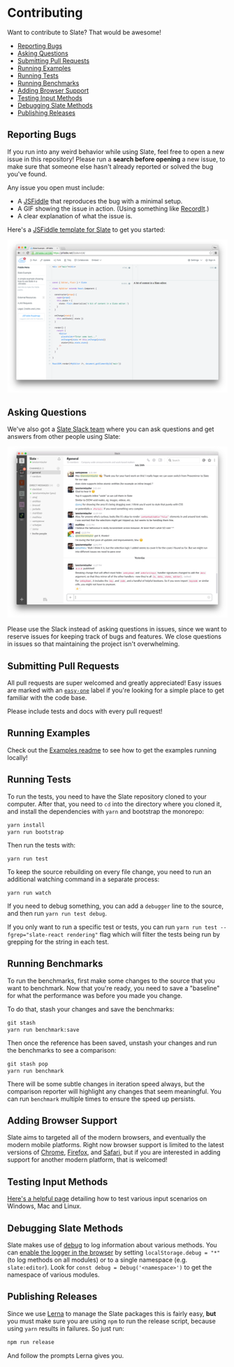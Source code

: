 
# Contributing

Want to contribute to Slate? That would be awesome!

- [Reporting Bugs](#reporting-bugs)
- [Asking Questions](#asking-questions)
- [Submitting Pull Requests](#submitting-pull-requests)
- [Running Examples](#running-examples)
- [Running Tests](#running-tests)
- [Running Benchmarks](#running-benchmarks)
- [Adding Browser Support](#adding-browser-support)
- [Testing Input Methods](#testing-input-methods)
- [Debugging Slate Methods](#debugging-slate-methods)
- [Publishing Releases](#publishing-releases)


## Reporting Bugs

If you run into any weird behavior while using Slate, feel free to open a new issue in this repository! Please run a **search before opening** a new issue, to make sure that someone else hasn't already reported or solved the bug you've found.

Any issue you open must include:

- A [JSFiddle](https://jsfiddle.net/2zokvrvt/179/) that reproduces the bug with a minimal setup.
- A GIF showing the issue in action. (Using something like [RecordIt](http://recordit.co/).)
- A clear explanation of what the issue is.

Here's a [JSFiddle template for Slate](https://jsfiddle.net/2zokvrvt/179/) to get you started:

[![](./docs/images/jsfiddle.png)](https://jsfiddle.net/2zokvrvt/179/)


## Asking Questions

We've also got a [Slate Slack team](https://slate-slack.herokuapp.com) where you can ask questions and get answers from other people using Slate:

[![](./docs/images/slack.png)](https://slate-slack.herokuapp.com)

Please use the Slack instead of asking questions in issues, since we want to reserve issues for keeping track of bugs and features. We close questions in issues so that maintaining the project isn't overwhelming.


## Submitting Pull Requests

All pull requests are super welcomed and greatly appreciated! Easy issues are marked with an [`easy-one`](https://github.com/ianstormtaylor/slate/issues?q=is%3Aopen+is%3Aissue+label%3Aeasy-one) label if you're looking for a simple place to get familiar with the code base.

Please include tests and docs with every pull request!


## Running Examples

Check out the [Examples readme](./examples) to see how to get the examples running locally!


## Running Tests

To run the tests, you need to have the Slate repository cloned to your computer. After that, you need to `cd` into the directory where you cloned it, and install the dependencies with `yarn` and bootstrap the monorepo:

```
yarn install
yarn run bootstrap
```

Then run the tests with:

```
yarn run test
```

To keep the source rebuilding on every file change, you need to run an additional watching command in a separate process:

```
yarn run watch
```

If you need to debug something, you can add a `debugger` line to the source, and then run `yarn run test debug`. 

If you only want to run a specific test or tests, you can run `yarn run test --fgrep="slate-react rendering"` flag which will filter the tests being run by grepping for the string in each test.


## Running Benchmarks

To run the benchmarks, first make some changes to the source that you want to benchmark. Now that you're ready, you need to save a "baseline" for what the performance was before you made you change.

To do that, stash your changes and save the benchmarks:

```
git stash
yarn run benchmark:save
```

Then once the reference has been saved, unstash your changes and run the benchmarks to see a comparison:

```
git stash pop
yarn run benchmark
```

There will be some subtle changes in iteration speed always, but the comparison reporter will highlight any changes that seem meaningful. You can run `benchmark` multiple times to ensure the speed up persists.


## Adding Browser Support

Slate aims to targeted all of the modern browsers, and eventually the modern mobile platforms. Right now browser support is limited to the latest versions of [Chrome](https://www.google.com/chrome/browser/desktop/), [Firefox](https://www.mozilla.org/en-US/firefox/new/), and [Safari](http://www.apple.com/safari/), but if you are interested in adding support for another modern platform, that is welcomed!


## Testing Input Methods

[Here's a helpful page](https://github.com/Microsoft/vscode/wiki/IME-Test) detailing how to test various input scenarios on Windows, Mac and Linux.


## Debugging Slate Methods

Slate makes use of [debug](https://github.com/visionmedia/debug) to log information about various methods. You can [enable the logger in the browser](https://github.com/visionmedia/debug#browser-support) by setting `localStorage.debug = "*"` (to log methods on all modules) or to a single namespace (e.g. `slate:editor`). Look for `const debug = Debug('<namespace>')` to get the namespace of various modules.


## Publishing Releases

Since we use [Lerna](https://lernajs.io) to manage the Slate packages this is fairly easy, **but** you must make sure you are using `npm` to run the release script, because using `yarn` results in failures. So just run:

```js
npm run release 
```

And follow the prompts Lerna gives you.
